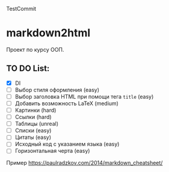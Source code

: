 TestCommit

# markdown2html

Проект по курсу ООП.

## TO DO List:

- [x] DI
- [ ] Выбор стиля оформления (easy)
- [ ] Выбор заголовка HTML при помощи тега `title` (easy)
- [ ] Добавить возможность LaTeX (medium)
- [ ] Картинки (hard)
- [ ] Ссылки (hard)
- [ ] Таблицы (unreal)
- [ ] Списки (easy)
- [ ] Цитаты (easy)
- [ ] Исходный код с указанием языка (easy)
- [ ] Горизонтальная черта (easy)

Пример https://paulradzkov.com/2014/markdown_cheatsheet/



